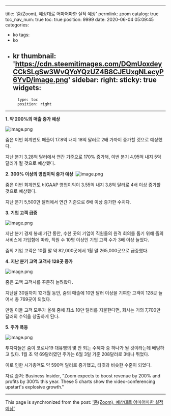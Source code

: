 
---
title: '줌(Zoom), 예상대로 어마어마한 실적 예상'
permlink: zoom
catalog: true
toc_nav_num: true
toc: true
position: 9999
date: 2020-06-04 05:09:45
categories:
- ko
tags:
- ko
- kr
thumbnail: 'https://cdn.steemitimages.com/DQmUoxdeyCCkSLgSw3WvQYoYQzUZ4B8CJEUxgNLecyP6YvD/image.png'
sidebar:
    right:
        sticky: true
widgets:
    -
        type: toc
        position: right
---


**1. 약 200%의 매출 증가 예상**​

![image.png](https://cdn.steemitimages.com/DQmUoxdeyCCkSLgSw3WvQYoYQzUZ4B8CJEUxgNLecyP6YvD/image.png)

줌은 이번 회계연도 매출이 17.8억 내지 18억 달러로 2배 가까이 증가할 것으로 예상했다.​

지난 분기 3.28억 달러에서 연간 기준으로 170% 증가해, 이번 분기 4.95억 내지 5억 달러가 될 것으로 예상했다.​

**2. 300% 이상의 영업이익 증가 예상**
​
![image.png](https://cdn.steemitimages.com/DQmUWE3opycWoxtYJnCJn5pj5ZYHdAYRJJtXLZE2JHf22VR/image.png)

줌은 이번 회계연도 비GAAP 영업이익이 3.55억 내지 3.8억 달러로 4배 이상 증가할 것으로 예상했다.​

지난 분기 5,500만 달러에서 연간 기준으로 6배 이상 증가한 수치다.​

**3. 기업 고객 급증**​

![image.png](https://cdn.steemitimages.com/DQmdw6KjuBzwR7LDqd3SNzko9F6TxqQwCiDnQxKDmYbhaug/image.png)

지난 분기 경제 봉쇄 기간 동안, 수천 곳의 기업이 직원들의 원격 회의를 돕기 위해 줌의 서비스에 가입함에 따라, 직원 수 10명 이상인 기업 고객 수가 3배 이상 늘었다.​

줌의 기업 고객은 10월 말 약 82,000곳에서 1월 말 265,000곳으로 급증했다.​

**4. 지난 분기 고액 고객사 128곳 증가**

![image.png](https://cdn.steemitimages.com/DQmRCXiewd2kkHV9AJCTdmZpRMqPdVCkdtrz1QoURFsr62H/image.png)

줌은 고액 고객사를 꾸준히 늘려왔다.​

지난달 30일까지 12개월 동안, 줌의 매출에 10만 달러 이상을 기여한 고객이 128곳 늘어서 총 769곳이 되었다.​

만일 이들 고객 모두가 올해 줌에 최소 10만 달러를 지불한다면, 회사는 거의 7,700만 달러의 수익을 창출하게 된다.​

**5. 주가 폭등**​

![image.png](https://cdn.steemitimages.com/DQmUUDZ3XcBtcKZa6Bb5otnmkxDpf3Rw5t4GhRaWRiq5zqp/image.png)


투자자들은 줌이 코로나19 대유행의 몇 안 되는 수혜자 중 하나가 될 것이라는데 베팅하고 있다. 1월 초 약 69달러였던 주가는 6월 3일 기준 208달러로 3배나 뛰었다.​

이로 인한 시가총액도 약 590억 달러로 증가했고, 타깃과 비슷한 수준이 되었다.​

자료 출처: Business Insider, "Zoom expects to boost revenue by 200% and profits by 300% this year. These 5 charts show the video-conferencing upstart's explosive growth."

- - -

This page is synchronized from the post: ['줌(Zoom), 예상대로 어마어마한 실적 예상'](https://steemit.com/@pius.pius/zoom)
